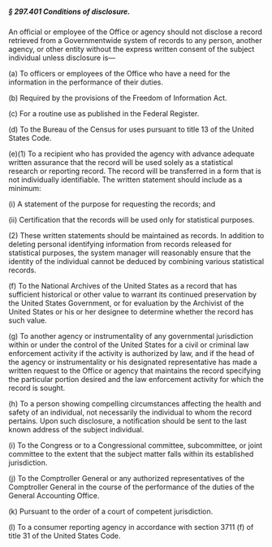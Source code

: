 ##### § 297.401 Conditions of disclosure. #####

An official or employee of the Office or agency should not disclose a record retrieved from a Governmentwide system of records to any person, another agency, or other entity without the express written consent of the subject individual unless disclosure is—

(a) To officers or employees of the Office who have a need for the information in the performance of their duties.

(b) Required by the provisions of the Freedom of Information Act.

(c) For a routine use as published in the Federal Register.

(d) To the Bureau of the Census for uses pursuant to title 13 of the United States Code.

(e)(1) To a recipient who has provided the agency with advance adequate written assurance that the record will be used solely as a statistical research or reporting record. The record will be transferred in a form that is not individually identifiable. The written statement should include as a minimum:

(i) A statement of the purpose for requesting the records; and

(ii) Certification that the records will be used only for statistical purposes.

(2) These written statements should be maintained as records. In addition to deleting personal identifying information from records released for statistical purposes, the system manager will reasonably ensure that the identity of the individual cannot be deduced by combining various statistical records.

(f) To the National Archives of the United States as a record that has sufficient historical or other value to warrant its continued preservation by the United States Government, or for evaluation by the Archivist of the United States or his or her designee to determine whether the record has such value.

(g) To another agency or instrumentality of any governmental jurisdiction within or under the control of the United States for a civil or criminal law enforcement activity if the activity is authorized by law, and if the head of the agency or instrumentality or his designated representative has made a written request to the Office or agency that maintains the record specifying the particular portion desired and the law enforcement activity for which the record is sought.

(h) To a person showing compelling circumstances affecting the health and safety of an individual, not necessarily the individual to whom the record pertains. Upon such disclosure, a notification should be sent to the last known address of the subject individual.

(i) To the Congress or to a Congressional committee, subcommittee, or joint committee to the extent that the subject matter falls within its established jurisdiction.

(j) To the Comptroller General or any authorized representatives of the Comptroller General in the course of the performance of the duties of the General Accounting Office.

(k) Pursuant to the order of a court of competent jurisdiction.

(l) To a consumer reporting agency in accordance with section 3711 (f) of title 31 of the United States Code.